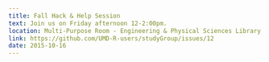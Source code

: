 ```yaml
---
title: Fall Hack & Help Session
text: Join us on Friday afternoon 12-2:00pm.
location: Multi-Purpose Room - Engineering & Physical Sciences Library (Math Building) 
link: https://github.com/UMD-R-users/studyGroup/issues/12
date: 2015-10-16
---
```

